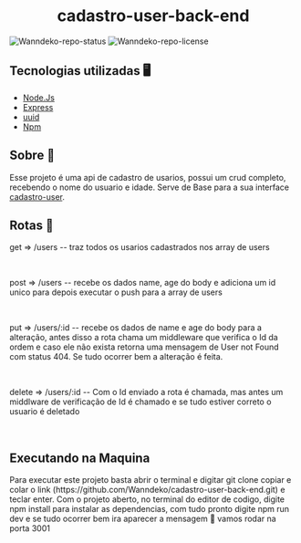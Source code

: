 <h1 align=center>cadastro-user-back-end</h1>

![Wanndeko-repo-status](https://img.shields.io/badge/Status-Finished-lightgrey?style=for-the-badge&logo=headspace&logoColor=green&color=lightgrey)
![Wanndeko-repo-license](https://img.shields.io/github/license/Luk4x/iManager-json-server?style=for-the-badge&logo=unlicense&logoColor=lightgrey)

<h2>Tecnologias utilizadas 🖥️</h2>
<ul>
  <li><a href=https://nodejs.org>Node.Js</a></li>
  <li><a href=https://www.npmjs.com/package/express>Express</a></li>
  <li><a href=https://www.npmjs.com/package/uuid/>uuid</a></li>
  <li><a href=https://www.npmjs.com/>Npm</a></li>
</ul>

<h2>Sobre 📃</h2>
<p> Esse projeto é uma api de cadastro de usarios, possui um crud completo,
recebendo o nome do usuario e idade. Serve de Base para a sua interface <a href=https://github.com/Wanndeko/cadastro-user-front>cadastro-user</a>.</p>

<h2>Rotas 📄</h2>
<p>get => /users -- traz todos os usarios cadastrados nos array de users</p><br>

<p>post => /users -- recebe os dados name, age do body e adiciona um id unico para depois executar o push para a array de users</p><br>

<p>put => /users/:id -- recebe os dados de name e age do body para a alteração, antes disso a rota chama um middleware que verifica o Id da ordem e caso ele não exista retorna uma mensagem de User not Found com status 404. Se tudo ocorrer bem a alteração é feita.</p><br>

<p>delete => /users/:id -- Com o Id enviado a rota é chamada, mas antes um middlware de verificação de Id é chamado e se tudo estiver correto o usuario é deletado </p><br>

<h2>Executando na Maquina</h2>
<p>Para executar este projeto basta abrir o terminal e digitar git clone copiar e colar o link (https://github.com/Wanndeko/cadastro-user-back-end.git) e teclar enter.
  Com o projeto aberto, no terminal do editor de codigo,
  digite npm install para instalar as dependencias,
  com tudo pronto digite npm run dev e se tudo ocorrer bem ira aparecer a  mensagem 🚚  vamos rodar na porta 3001</p>
